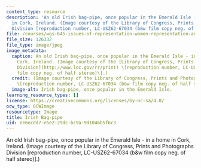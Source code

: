 ```yaml
---
content_type: resource
description: 'An old Irish bag-pipe, once popular in the Emerald Isle - in a home
  in Cork, Ireland. (Image courtesy of the Library of Congress, Prints and Photographs
  Division [reproduction number, LC-USZ62-67034 (b&w film copy neg. of half stereo)].) '
file: /courses/wgs-645-issues-of-representation-women-representation-and-music-in-selected-folk-traditions-of-the-british-isles-and-north-america-fall-2005/ee6ecdd7e5e229dcbc9a9d1046b5f6c3_wgs-645f05.jpg
file_size: 126332
file_type: image/jpeg
image_metadata:
  caption: An old Irish bag-pipe, once popular in the Emerald Isle - in a home in
    Cork, Ireland. (Image courtesy of the [Library of Congress, Prints and Photographs
    Division](http://www.loc.gov/rr/print) \[reproduction number, LC-USZ62-67034 (b&w
    film copy neg. of half stereo)\].)
  credit: (Image courtesy of the Library of Congress, Prints and Photographs Division
    \[reproduction number, LC-USZ62-67034 (b&w film copy neg. of half stereo)\].)
  image-alt: Irish bag-pipe, once popular in the Emerald Isle.
learning_resource_types: []
license: https://creativecommons.org/licenses/by-nc-sa/4.0/
ocw_type: OCWImage
resourcetype: Image
title: Irish Bag-pipe
uid: ee6ecdd7-e5e2-29dc-bc9a-9d1046b5f6c3
---
```

An old Irish bag-pipe, once popular in the Emerald Isle - in a home in Cork, Ireland. (Image courtesy of the Library of Congress, Prints and Photographs Division [reproduction number, LC-USZ62-67034 (b&w film copy neg. of half stereo)].) 